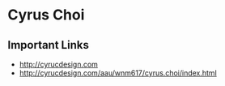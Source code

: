 # Cyrus Choi

## Important Links

- http://cyrucdesign.com
- http://cyrucdesign.com/aau/wnm617/cyrus.choi/index.html